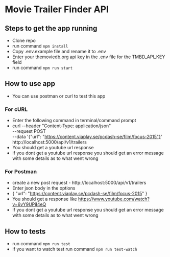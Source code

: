 # Movie Trailer Finder API

## Steps to get the app running

- Clone repo
- run command `npm install`
- Copy .env.example file and rename it to .env
- Enter your themoviedb.org api key in the .env file for the TMBD_API_KEY field
- run command `npm run start`

## How to use app

- You can use postman or curl to test this app

### For cURL

- Enter the following command in terminal/command prompt
- curl --header "Content-Type: application/json" \
  --request POST \
  --data '{"url": "https://content.viaplay.se/pcdash-se/film/focus-2015"}' \
  http://localhost:5000/api/v1/trailers
- You should get a youtube url response
- If you dont get a youtube url response you should get an error message with some details as to what went wrong

### For Postman

- create a new post request - http://localhost:5000/api/v1/trailers
- Enter json body in the options
- { "url": "https://content.viaplay.se/pcdash-se/film/focus-2015" }
- You should get a response like https://www.youtube.com/watch?v=6vY9UPiI4eQ
- If you dont get a youtube url response you should get an error message with some details as to what went wrong

## How to tests

- run command `npm run test`
- If you want to watch test run command `npm run test-watch`
